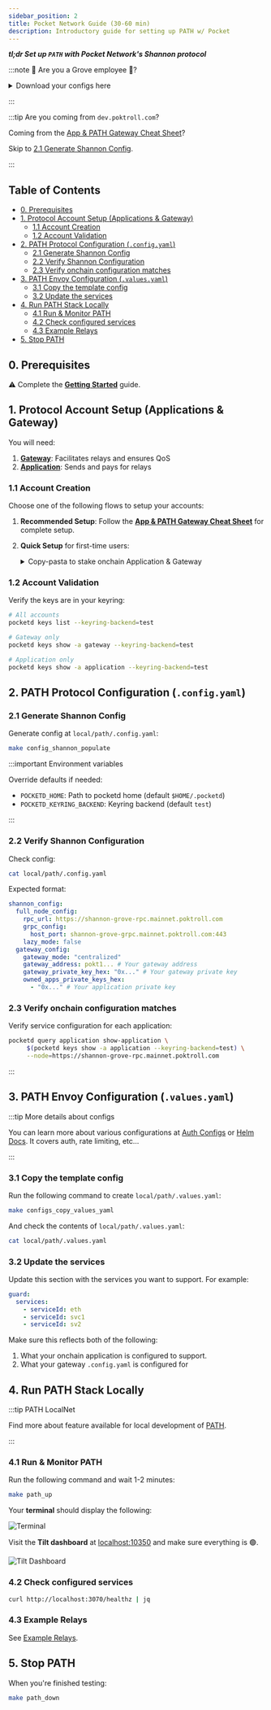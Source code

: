 ```yaml
---
sidebar_position: 2
title: Pocket Network Guide (30-60 min)
description: Introductory guide for setting up PATH w/ Pocket
---
```


<!-- TODO_TECHDEBT(@olshansk): Remove all instances of Shannon -->

**_tl;dr Set up `PATH` with Pocket Network's Shannon protocol_**

:::note 🌿 Are you a Grove employee 🌿?

<details>

<summary>Download your configs here</summary>

### 1. Download the shannon `.config.yaml`

For **MainNet**:

```bash
op item get 4ifsnkuifvaggwgptns6xyglsa --fields notesPlain --format json | jq -r '.value' > ./local/path/.config.yaml
```

For **Beta TestNet**:

```bash
op item get 3treknedz5q47rgwdbreluwffu --fields notesPlain --format json | jq -r '.value' > ./local/path/.config.yaml
```

### 2. Comment out unused config sections

In `./local/path/.config.yaml`:

1. Comment out the `owned_apps_private_keys_hex` you're not using for testing.
2. Comment out the `data_reporter_config` section:

   ```bash
   sed -i '' \
     -e 's/^[[:space:]]*data_reporter_config:/# data_reporter_config:/' \
     -e 's/^[[:space:]]*"target_url":/#   "target_url":/' \
     local/path/.config.yaml
   ```

### 3. Download the guard `.values.yaml`

```bash
op item get fkltz2wb7fegpumntqyo3w5qau --fields notesPlain --format json | jq -r '.value' > ./local/path/.values.yaml
```

### 4. Skip to Section 4

Skip to [Section 4: Run PATH](#4-run-path-stack-locally)

</details>

:::

:::tip Are you coming from `dev.poktroll.com`?

Coming from the [App & PATH Gateway Cheat Sheet](https://dev.poktroll.com/operate/cheat_sheets/gateway_cheatsheet)?

Skip to [2.1 Generate Shannon Config](#21-generate-shannon-config).

:::

## Table of Contents <!-- omit in toc -->

- [0. Prerequisites](#0-prerequisites)
- [1. Protocol Account Setup (Applications \& Gateway)](#1-protocol-account-setup-applications--gateway)
  - [1.1 Account Creation](#11-account-creation)
  - [1.2 Account Validation](#12-account-validation)
- [2. PATH Protocol Configuration (`.config.yaml`)](#2-path-protocol-configuration-configyaml)
  - [2.1 Generate Shannon Config](#21-generate-shannon-config)
  - [2.2 Verify Shannon Configuration](#22-verify-shannon-configuration)
  - [2.3 Verify onchain configuration matches](#23-verify-onchain-configuration-matches)
- [3. PATH Envoy Configuration (`.values.yaml`)](#3-path-envoy-configuration-valuesyaml)
  - [3.1 Copy the template config](#31-copy-the-template-config)
  - [3.2 Update the services](#32-update-the-services)
- [4. Run PATH Stack Locally](#4-run-path-stack-locally)
  - [4.1 Run \& Monitor PATH](#41-run--monitor-path)
  - [4.2 Check configured services](#42-check-configured-services)
  - [4.3 Example Relays](#43-example-relays)
- [5. Stop PATH](#5-stop-path)

## 0. Prerequisites

⚠️ Complete the [**Getting Started**](1_getting_started.md) guide.

## 1. Protocol Account Setup (Applications & Gateway)

You will need:

1. **[Gateway](https://docs.pokt.network/pokt-protocol/the-shannon-upgrade/shannon-actors/gateways)**: Facilitates relays and ensures QoS
2. **[Application](https://docs.pokt.network/pokt-protocol/the-shannon-upgrade/shannon-actors/sovereign-applications)**: Sends and pays for relays

### 1.1 Account Creation

Choose one of the following flows to setup your accounts:

1. **Recommended Setup**: Follow the [**App & PATH Gateway Cheat Sheet**](https://dev.poktroll.com/operate/cheat_sheets/gateway_cheatsheet) for complete setup.
2. **Quick Setup** for first-time users:

     <details>

     <summary>Copy-pasta to stake onchain Application & Gateway</summary>

   **Create gateway stake config:**

   ```bash
   cat <<EOF > /tmp/stake_gateway_config.yaml
   stake_amount: 1000000upokt
   EOF
   ```

   **Create application stake config:**

   ```bash
   cat <<EOF > /tmp/stake_app_config.yaml
   stake_amount: 100000000upokt
   service_ids:
     - "anvil"
   EOF
   ```

   **Create accounts:**

   ```bash
   pocketd keys add gateway
   pocketd keys add application
   ```

   **Fund accounts**: Use faucet links [here](https://dev.poktroll.com/category/explorers-faucets-wallets-and-more).

   :::tip Grove employees only

   Fund using `pkd_beta_tx` helper ([instructions](https://www.notion.so/buildwithgrove/Shannon-Alpha-Beta-Environment-rc-helpers-152a36edfff680019314d468fad88864?pvs=4)):

   ```bash
   pkd_beta_tx bank send faucet_beta $(pocketd keys show -a application --keyring-backend=test) 6900000000042upokt
   pkd_beta_tx bank send faucet_beta $(pocketd keys show -a gateway --keyring-backend=test) 6900000000042upokt
   ```

   :::

   **Stake gateway:**

   ```bash
   pocketd tx gateway stake-gateway \
   --config=/tmp/stake_gateway_config.yaml \
   --from=gateway --gas=auto --gas-prices=200upokt --gas-adjustment=1.5 --chain-id=pocket-beta \
   --node=https://shannon-grove-rpc.mainnet.poktroll.com \
   --keyring-backend=test \
   --yes
   ```

   **Stake application:**

   ```bash
   pocketd tx application stake-application \
   --config=/tmp/stake_app_config.yaml \
   --from=application --gas=auto --gas-prices=200upokt --gas-adjustment=1.5 --chain-id=pocket-beta \
   --node=https://shannon-grove-rpc.mainnet.poktroll.com \
   --keyring-backend=test \
   --yes
   ```

   **Delegate application to gateway:**

   ```bash
   pocketd tx application delegate-to-gateway $(pocketd keys show -a gateway --keyring-backend=test) \
   --from=application --gas=auto --gas-prices=200upokt --gas-adjustment=1.5 --chain-id=pocket-beta \
   --node=https://shannon-grove-rpc.mainnet.poktroll.com \
   --keyring-backend=test \
   --yes
   ```

     </details>

### 1.2 Account Validation

Verify the keys are in your keyring:

```bash
# All accounts
pocketd keys list --keyring-backend=test

# Gateway only
pocketd keys show -a gateway --keyring-backend=test

# Application only
pocketd keys show -a application --keyring-backend=test
```

## 2. PATH Protocol Configuration (`.config.yaml`)

### 2.1 Generate Shannon Config

Generate config at `local/path/.config.yaml`:

```bash
make config_shannon_populate
```

:::important Environment variables

Override defaults if needed:

- `POCKETD_HOME`: Path to pocketd home (default `$HOME/.pocketd`)
- `POCKETD_KEYRING_BACKEND`: Keyring backend (default `test`)

:::

### 2.2 Verify Shannon Configuration

Check config:

```bash
cat local/path/.config.yaml
```

Expected format:

```yaml
shannon_config:
  full_node_config:
    rpc_url: https://shannon-grove-rpc.mainnet.poktroll.com
    grpc_config:
      host_port: shannon-grove-grpc.mainnet.poktroll.com:443
    lazy_mode: false
  gateway_config:
    gateway_mode: "centralized"
    gateway_address: pokt1... # Your gateway address
    gateway_private_key_hex: "0x..." # Your gateway private key
    owned_apps_private_keys_hex:
      - "0x..." # Your application private key
```

### 2.3 Verify onchain configuration matches

Verify service configuration for each application:

```bash
pocketd query application show-application \
     $(pocketd keys show -a application --keyring-backend=test) \
     --node=https://shannon-grove-rpc.mainnet.poktroll.com
```

:::

## 3. PATH Envoy Configuration (`.values.yaml`)

:::tip More details about configs

You can learn more about various configurations at [Auth Configs](../configs/3_auth_config.md) or [Helm Docs](../../operate/helm/1_introduction.md). It covers auth, rate limiting, etc...

:::

### 3.1 Copy the template config

Run the following command to create `local/path/.values.yaml`:

```bash
make configs_copy_values_yaml
```

And check the contents of `local/path/.values.yaml`:

```bash
cat local/path/.values.yaml
```

### 3.2 Update the services

Update this section with the services you want to support. For example:

```yaml
guard:
  services:
    - serviceId: eth
    - serviceId: svc1
    - serviceId: sv2
```

Make sure this reflects both of the following:

1. What your onchain application is configured to support.
2. What your gateway `.config.yaml` is configured for

## 4. Run PATH Stack Locally

:::tip PATH LocalNet

Find more about feature available for local development of [PATH](./4_path_localnet.md).

:::

### 4.1 Run & Monitor PATH

Run the following command and wait 1-2 minutes:

```bash
make path_up
```

Your **terminal** should display the following:

![Terminal](../../../static/img/path-in-tilt-console.png)

Visit the **Tilt dashboard** at [localhost:10350](<http://localhost:10350/r/(all)/overview>) and make sure everything is 🟢.

![Tilt Dashboard](../../../static/img/path-in-tilt.png)

### 4.2 Check configured services

```bash
curl http://localhost:3070/healthz | jq
```

### 4.3 Example Relays

See [Example Relays](3_example_requests.md).

## 5. Stop PATH

When you're finished testing:

```bash
make path_down
```
